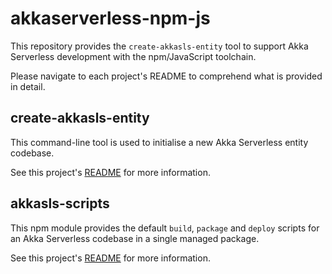 # akkaserverless-npm-js

This repository provides the `create-akkasls-entity` tool to support Akka Serverless development with the npm/JavaScript toolchain.

Please navigate to each project's README to comprehend what is provided in detail.

## create-akkasls-entity

This command-line tool is used to initialise a new Akka Serverless entity codebase.

See this project's [README](create-akkasls-entity/README.md) for more information.

## akkasls-scripts

This npm module provides the default `build`, `package` and `deploy` scripts for an Akka Serverless codebase in a single managed package.

See this project's [README](akkasls-scripts/README.md) for more information.
